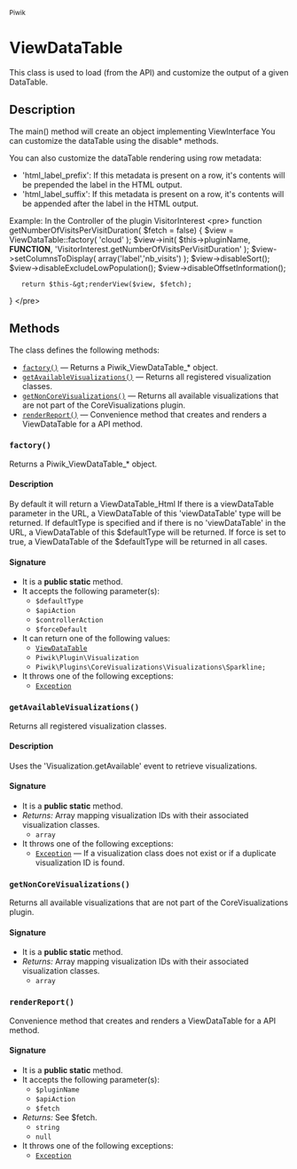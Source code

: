 <small>Piwik</small>

ViewDataTable
=============

This class is used to load (from the API) and customize the output of a given DataTable.

Description
-----------

The main() method will create an object implementing ViewInterface
You can customize the dataTable using the disable* methods.

You can also customize the dataTable rendering using row metadata:
- &#039;html_label_prefix&#039;: If this metadata is present on a row, it&#039;s contents will be prepended
                       the label in the HTML output.
- &#039;html_label_suffix&#039;: If this metadata is present on a row, it&#039;s contents will be appended
                       after the label in the HTML output.

Example:
In the Controller of the plugin VisitorInterest
&lt;pre&gt;
   function getNumberOfVisitsPerVisitDuration( $fetch = false)
 {
       $view = ViewDataTable::factory( &#039;cloud&#039; );
       $view-&gt;init( $this-&gt;pluginName,  __FUNCTION__, &#039;VisitorInterest.getNumberOfVisitsPerVisitDuration&#039; );
       $view-&gt;setColumnsToDisplay( array(&#039;label&#039;,&#039;nb_visits&#039;) );
       $view-&gt;disableSort();
       $view-&gt;disableExcludeLowPopulation();
       $view-&gt;disableOffsetInformation();

       return $this-&gt;renderView($view, $fetch);
   }
&lt;/pre&gt;


Methods
-------

The class defines the following methods:

- [`factory()`](#factory) &mdash; Returns a Piwik_ViewDataTable_* object.
- [`getAvailableVisualizations()`](#getAvailableVisualizations) &mdash; Returns all registered visualization classes.
- [`getNonCoreVisualizations()`](#getNonCoreVisualizations) &mdash; Returns all available visualizations that are not part of the CoreVisualizations plugin.
- [`renderReport()`](#renderReport) &mdash; Convenience method that creates and renders a ViewDataTable for a API method.

### `factory()` <a name="factory"></a>

Returns a Piwik_ViewDataTable_* object.

#### Description

By default it will return a ViewDataTable_Html
If there is a viewDataTable parameter in the URL, a ViewDataTable of this &#039;viewDataTable&#039; type will be returned.
If defaultType is specified and if there is no &#039;viewDataTable&#039; in the URL, a ViewDataTable of this $defaultType will be returned.
If force is set to true, a ViewDataTable of the $defaultType will be returned in all cases.

#### Signature

- It is a **public static** method.
- It accepts the following parameter(s):
    - `$defaultType`
    - `$apiAction`
    - `$controllerAction`
    - `$forceDefault`
- It can return one of the following values:
    - [`ViewDataTable`](../Piwik/Plugin/ViewDataTable.md)
    - `Piwik\Plugin\Visualization`
    - `Piwik\Plugins\CoreVisualizations\Visualizations\Sparkline;`
- It throws one of the following exceptions:
    - [`Exception`](http://php.net/class.Exception)

### `getAvailableVisualizations()` <a name="getAvailableVisualizations"></a>

Returns all registered visualization classes.

#### Description

Uses the &#039;Visualization.getAvailable&#039;
event to retrieve visualizations.

#### Signature

- It is a **public static** method.
- _Returns:_ Array mapping visualization IDs with their associated visualization classes.
    - `array`
- It throws one of the following exceptions:
    - [`Exception`](http://php.net/class.Exception) &mdash; If a visualization class does not exist or if a duplicate visualization ID is found.

### `getNonCoreVisualizations()` <a name="getNonCoreVisualizations"></a>

Returns all available visualizations that are not part of the CoreVisualizations plugin.

#### Signature

- It is a **public static** method.
- _Returns:_ Array mapping visualization IDs with their associated visualization classes.
    - `array`

### `renderReport()` <a name="renderReport"></a>

Convenience method that creates and renders a ViewDataTable for a API method.

#### Signature

- It is a **public static** method.
- It accepts the following parameter(s):
    - `$pluginName`
    - `$apiAction`
    - `$fetch`
- _Returns:_ See $fetch.
    - `string`
    - `null`
- It throws one of the following exceptions:
    - [`Exception`](http://php.net/class.Exception)

